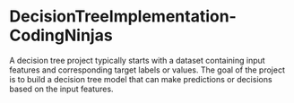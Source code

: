 # DecisionTreeImplementation-CodingNinjas
A decision tree project typically starts with a dataset containing input features and corresponding target labels or values. The goal of the project is to build a decision tree model that can make predictions or decisions based on the input features.
